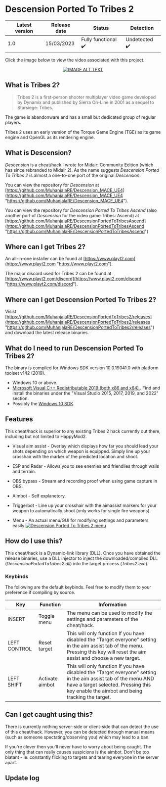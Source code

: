 # Descension Ported To Tribes 2
|  Latest version  |  Release date  | Status  | Detection  |
| ------------ | ------------ | ------------ | ------------ |
|  1.0  | 15/03/2023  | Fully functional ✔️ | Undetected ✔️ |

Click the image below to view the video associated with this project.
<div align="center">
  <a href="https://www.youtube.com/watch?v=zGVkmLkMg6w"><img src="https://img.youtube.com/vi/zGVkmLkMg6w/0.jpg" alt="IMAGE ALT TEXT"></a>
</div>

## What is Tribes 2?
> Tribes 2 is a first-person shooter multiplayer video game developed by Dynamix and published by Sierra On-Line in 2001 as a sequel to Starsiege: Tribes.

The game is abandonware and has a small but dedicated group of regular players.

Tribes 2 uses an early version of the Torque Game Engine (TGE) as its game engine and OpenGL as its rendering engine.

## What is Descension?
*Descension* is a cheat/hack I wrote for Midair: Community Edition (which has since rebranded to Midair 2). As the name suggests *Descension Ported To Tribes 2* is almost a one-to-one port of the original *Descension*.

You can view the repository for *Descension* at [https://github.com/MuhanjalaRE/Descension_MACE_UE4](https://github.com/MuhanjalaRE/Descension_MACE_UE4 "https://github.com/MuhanjalaRE/Descension_MACE_UE4").

You can view the repository for *Descension Ported To Tribes Ascend* (also another port of *Descension* for the video game Tribes: Ascend) at [https://github.com/MuhanjalaRE/DescensionPortedToTribesAscend](https://github.com/MuhanjalaRE/DescensionPortedToTribesAscend "https://github.com/MuhanjalaRE/DescensionPortedToTribesAscend")

## Where can I get Tribes 2?
An all-in-one installer can be found at [https://www.playt2.com](https://www.playt2.com "https://www.playt2.com").

The major discord used for Tribes 2 can be found at [https://www.playt2.com/discord](https://www.playt2.com/discord "https://www.playt2.com/discord").

## Where can I get Descension Ported To Tribes 2?
Visist [https://github.com/MuhanjalaRE/DescensionPortedToTribes2/releases](https://github.com/MuhanjalaRE/DescensionPortedToTribes2/releases "https://github.com/MuhanjalaRE/DescensionPortedToTribes2/releases") and download the latest release binaries.

## What do I need to run Descension Ported To Tribes 2?
The binary is compiled for Windows SDK version 10.0.19041.0 with platform toolset v142 (2019).

- Windows 10 or above.
- [Microsoft Visual C++ Redistributable 2019 (both x86 and x64) ](https://learn.microsoft.com/en-us/cpp/windows/latest-supported-vc-redist?view=msvc-170#visual-studio-2015-2017-2019-and-2022 "Microsoft Visual C++ Redistributable 2019 (both x86 and x64) "). Find and install the binaries under the "Visual Studio 2015, 2017, 2019, and 2022" section.
- Possibly the [Windows 10 SDK](https://developer.microsoft.com/en-us/windows/downloads/windows-sdk/ "Windows 10 SDK").

## Features
This cheat/hack is superior to any existing Tribes 2 hack currently out there, including but not limited to HappyMod2.

- Visual aim assist - Overlay which displays how far you should lead your shots depending on which weapon is equipped. Simply line up your crosshair with the marker of the predicted location and shoot.

- ESP and Radar - Allows you to see enemies and friendlies through walls and terrain.

- OBS bypass - Stream and recording proof when using game capture in OBS.

- Aimbot - Self explanetory.

- Triggerbot - Line up your crosshair with the aimassist markers for your weapon to automatically shoot (only works for single fire weapons).

- Menu - An actual menu/GUI for modifying settings and parameters easily
[![Descension Ported To Tribes 2 menu](https://cdn.discordapp.com/attachments/781674328479367190/1089729454017871963/DescensionPortedToTribes2.png "Descension Ported To Tribes 2 menu")](https://cdn.discordapp.com/attachments/781674328479367190/1089729454017871963/DescensionPortedToTribes2.png "Descension Ported To Tribes 2 menu")

## How do I use this?
This cheat/hack is a Dynamic-link library (DLL). Once you have obtained the release binaries, use a DLL injector to inject the downloaded/compiled DLL (*DescensionPortedToTribes2.dll*) into the target process (*Tribes2.exe*).

### Keybinds
The following are the default keybinds. Feel free to modify them to your preference if compiling by source.

|  Key |  Function  | Information|
| ------------ | ------------ | ------------ |
|  INSERT |  Toggle menu | The menu can be used to modify the settings and parameters of the cheat/hack. |
| LEFT CONTROL | Reset target | This will only function If you have disabled the "Target everyone" setting in the aim assist tab of the menu. Pressing this key will reset the aim assist and choose a new target.|
|LEFT SHIFT| Activate aimbot | This will only function If you have disabled the "Target everyone" setting in the aim assist tab of the menu AND have a target selected. Pressing this key enable the aimbot and being tracking the target.|


## Can I get caught using this?
There is currently nothing server-side or client-side that can detect the use of this cheat/hack. However, you can be detected through manual means (such as someone spectating/observing you) which may lead to a ban.

If you're clever then you'll never have to worry about being caught. The only thing that can really causes suspicions is the aimbot. Don't be too blatant - ie. constantly flicking to targets and tearing everyone in the server apart.

## Update log
